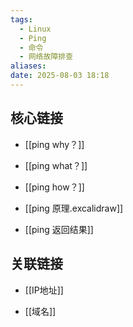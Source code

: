 ```yaml
---
tags:
  - Linux
  - Ping
  - 命令
  - 网络故障排查
aliases: 
date: 2025-08-03 18:18
---
```

## 核心链接

- [[ping why？]]
	
- [[ping what？]]
    
- [[ping how？]]
    
- [[ping 原理.excalidraw]]
    
- [[ping 返回结果]]

## 关联链接

- [[IP地址]]
	 
- [[域名]]